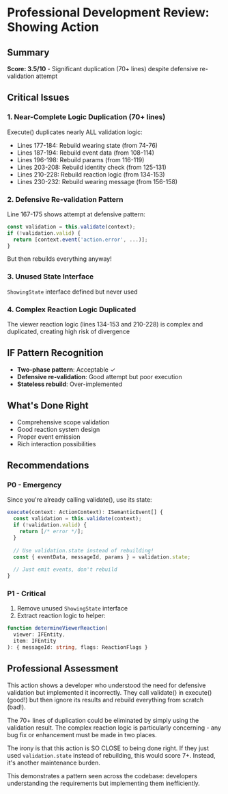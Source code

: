 # Professional Development Review: Showing Action

## Summary
**Score: 3.5/10** - Significant duplication (70+ lines) despite defensive re-validation attempt

## Critical Issues

### 1. Near-Complete Logic Duplication (70+ lines)
Execute() duplicates nearly ALL validation logic:
- Lines 177-184: Rebuild wearing state (from 74-76)
- Lines 187-194: Rebuild event data (from 108-114)
- Lines 196-198: Rebuild params (from 116-119)
- Lines 203-208: Rebuild identity check (from 125-131)
- Lines 210-228: Rebuild reaction logic (from 134-153)
- Lines 230-232: Rebuild wearing message (from 156-158)

### 2. Defensive Re-validation Pattern
Line 167-175 shows attempt at defensive pattern:
```typescript
const validation = this.validate(context);
if (!validation.valid) {
  return [context.event('action.error', ...)];
}
```
But then rebuilds everything anyway!

### 3. Unused State Interface
`ShowingState` interface defined but never used

### 4. Complex Reaction Logic Duplicated
The viewer reaction logic (lines 134-153 and 210-228) is complex and duplicated, creating high risk of divergence

## IF Pattern Recognition
- **Two-phase pattern**: Acceptable ✓
- **Defensive re-validation**: Good attempt but poor execution
- **Stateless rebuild**: Over-implemented

## What's Done Right
- Comprehensive scope validation
- Good reaction system design
- Proper event emission
- Rich interaction possibilities

## Recommendations

### P0 - Emergency
Since you're already calling validate(), use its state:
```typescript
execute(context: ActionContext): ISemanticEvent[] {
  const validation = this.validate(context);
  if (!validation.valid) {
    return [/* error */];
  }
  
  // Use validation.state instead of rebuilding!
  const { eventData, messageId, params } = validation.state;
  
  // Just emit events, don't rebuild
}
```

### P1 - Critical
1. Remove unused `ShowingState` interface
2. Extract reaction logic to helper:
```typescript
function determineViewerReaction(
  viewer: IFEntity,
  item: IFEntity
): { messageId: string, flags: ReactionFlags }
```

## Professional Assessment
This action shows a developer who understood the need for defensive validation but implemented it incorrectly. They call validate() in execute() (good!) but then ignore its results and rebuild everything from scratch (bad!).

The 70+ lines of duplication could be eliminated by simply using the validation result. The complex reaction logic is particularly concerning - any bug fix or enhancement must be made in two places.

The irony is that this action is SO CLOSE to being done right. If they just used `validation.state` instead of rebuilding, this would score 7+. Instead, it's another maintenance burden.

This demonstrates a pattern seen across the codebase: developers understanding the requirements but implementing them inefficiently.